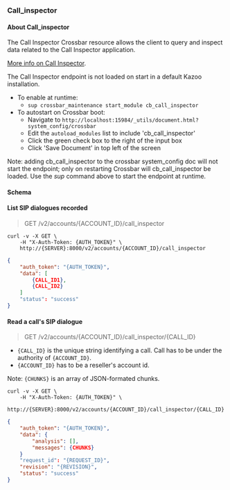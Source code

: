 ### Call_inspector

#### About Call_inspector

The Call Inspector Crossbar resource allows the client to query and inspect data related to the Call Inspector application.

[More info on Call Inspector](https://github.com/2600hz/kazoo/blob/master/applications/call_inspector/doc/README.md).


The Call Inspector endpoint is not loaded on start in a default Kazoo installation.

* To enable at runtime:
    * `sup crossbar_maintenance start_module cb_call_inspector`
* To autostart on Crossbar boot:
    * Navigate to `http://localhost:15984/_utils/document.html?system_config/crossbar`
    * Edit the `autoload_modules` list to include 'cb_call_inspector'
    * Click the green check box to the right of the input box
    * Click 'Save Document' in top left of the screen

Note: adding cb_call_inspector to the crossbar system_config doc will not start the endpoint;
only on restarting Crossbar will cb_call_inspector be loaded.
Use the *sup* command above to start the endpoint at runtime.


#### Schema



#### List SIP dialogues recorded

> GET /v2/accounts/{ACCOUNT_ID}/call_inspector

```shell
curl -v -X GET \
    -H "X-Auth-Token: {AUTH_TOKEN}" \
    http://{SERVER}:8000/v2/accounts/{ACCOUNT_ID}/call_inspector
```

```json
{
    "auth_token": "{AUTH_TOKEN}",
    "data": [
        {CALL_ID1},
        {CALL_ID2}
    ]
    "status": "success"
}
```

#### Read a call's SIP dialogue

> GET /v2/accounts/{ACCOUNT_ID}/call_inspector/{CALL_ID}

* `{CALL_ID}` is the unique string identifying a call. Call has to be under the authority of `{ACCOUNT_ID}`.
* `{ACCOUNT_ID}` has to be a reseller's account id.

Note: `{CHUNKS}` is an array of JSON-formated chunks.

```shell
curl -v -X GET \
    -H "X-Auth-Token: {AUTH_TOKEN}" \
    http://{SERVER}:8000/v2/accounts/{ACCOUNT_ID}/call_inspector/{CALL_ID}
```

```json
{
    "auth_token": "{AUTH_TOKEN}",
    "data": {
        "analysis": [],
        "messages": {CHUNKS}
    }
    "request_id": "{REQUEST_ID}",
    "revision": "{REVISION}",
    "status": "success"
}
```
